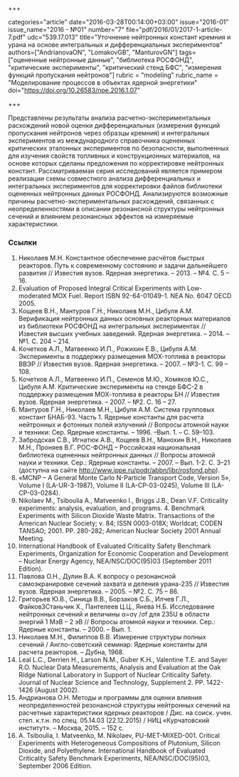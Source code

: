 +++

categories="article"
date="2016-03-28T00:14:00+03:00"
issue="2016-01"
issue_name="2016 - №01"
number="7"
file="pdf/2016/01/2017-1-article-7.pdf"
udc="539.17.013"
title="Уточнение нейтронных констант кремния и урана на основе интегральных и дифференциальных экспериментов"
authors=["AndrianovaON", "LomakovGB", "ManturovGN"]
tags=["оцененные нейтронные данные", "библиотека РОСФОНД", "критические эксперименты", "критический стенд БФС", "измерения функций пропускания нейтронов"]
rubric = "modeling"
rubric_name = "Моделирование процессов в объектах ядерной энергетики"
doi="https://doi.org/10.26583/npe.2016.1.07"

+++

Представлены результаты анализа расчетно-экспериментальных расхождений новой оценки дифференциальных (измерения функций пропускания нейтронов через образцы кремния) и интегральных экспериментов из международного справочника оцененных критических эталонных экспериментов по безопасности, выполненных для изучения свойств топливных и конструкционных материалов, на основе которых сделаны предложения по корректировке нейтронных констант. Рассматриваемая серия исследований является примером реализации схемы совместного анализа дифференциальных и интегральных экспериментов для корректировки файлов библиотеки оцененных нейтронных данных РОСФОНД. Анализируются возможные причины расчетно-экспериментальных расхождений, связанных с неопределенностями в описании резонансной структуры нейтронных сечений и влиянием резонансных эффектов на измеряемые характеристики.

### Ссылки

1. Николаев М.Н. Константное обеспечение расчётов быстрых реакторов. Путь к современному состоянию и задачи дальнейшего развития // Известия вузов. Ядерная энергетика. – 2013. – №4. С. 5 – 16.
2. Evaluation of Proposed Integral Critical Experiments with Low-moderated MOX Fuel. Report ISBN 92-64-01049-1. NEA No. 6047 OECD 2005.
3. Кощеев В.Н., Мантуров Г.Н., Николаев М.Н., Цибуля A.М. Верификация нейтронных данных основных реакторных материалов из библиотеки РОСФОНД на интегральных экспериментах // Известия высших учебных заведений. Ядерная энергетика. – 2014. – №1. С. 204 – 214.
4. Кочетков А.Л., Матвеенко И.П., Рожихин Е.В., Цибуля А.М. Эксперименты в поддержку размещения МОХ-топлива в реакторы ВВЭР // Известия вузов. Ядерная энергетика. – 2007. – №3-1. С. 99 – 108.
5. Кочетков А.Л., Матвеенко И.П., Семенов М.Ю., Хомяков Ю.С., Цибуля А.М. Критические эксперименты на стенде БФС-2 в поддержку размещения МОХ-топлива в реакторы БН // Известия вузов. Ядерная энергетика. – 2007. – №2. С. 16 – 27.
6. Мантуров Г.Н., Николаев М.Н., Цибуля А.М. Система групповых констант БНАБ-93. Часть 1. Ядерные константы для расчета нейтронных и фотонных полей излучений // Вопросы атомной науки и техники: Сер. Ядерные константы. – 1996. –Вып. 1. – С. 59–103.
7. Забродская С.В., Игнатюк А.В., Кощеев В.Н., Манохин В.Н., Николаев М.Н., Проняев В.Г. РОС-ФОНД – Российская национальная библиотека оцененных нейтронных данных // Вопросы атомной науки и техники. Сер.: Ядерные константы. – 2007. – Вып. 1-2. С. 3–21 (доступна на сайте http://www.ippe.ru/podr/abbn/libr/rosfond.php).
8. «MCNP – A General Monte Carlo N-Particle Transport Code, Version 5», Volume I (LA-UR-3-1987), Volume II (LA-CP-03-0245), Volume III (LA-CP-03-0284).
9. Nikolaev M., Tsiboulia A., Matveenko I., Briggs J.B., Dean V.F. Criticality experiments: analysis, evaluation, and programs. 4. Benchmark Experiments with Silicon Dioxide Waste Matrix. Transactions of the American Nuclear Society; v. 84; ISSN 0003-018X; Worldcat; CODEN TANSAO; 2001. PP. 280-282; American Nuclear Society 2001 Annual Meeting.
10. International Handbook of Evaluated Criticality Safety Benchmark Experiments, Organization for Economic Cooperation and Development – Nuclear Energy Agency, NEA/NSC/DOC(95)03 (September 2011 Edition).
11. Павлова О.Н., Дулин В.А. К вопросу о резонансной самоэкранировке сечений захвата и деления урана-235 // Известия вузов. Ядерная энергетика. – 2005. – №2. С. 75 – 86.
12. Григорьев Ю.В., Синица В.В., Борзаков С.Б., Илчев Г.Л., Файков3Станьчик Х., Пантелеев Ц.Ц., Янева Н.Б. Исследование нейтронных сечений и величины α=σγ /σf для 235U в области энергий 1 МэВ – 2 эВ // Вопросы атомной науки и техники. Сер.: Ядерные константы. – 2000. – Вып. 1.
13. Николаев М.Н., Филиппов В.В. Измерение структуры полных сечений / Англо-советский семинар: Ядерные константы для расчета реакторов. – Дубна, 1968.
14. Leal L.C., Derrien H., Larson N.M., Guber K.H., Valentine T.E. and Sayer R.O. Nuclear Data Measurements, Analysis and Evaluation at the Oak Ridge National Laboratory in Support of Nuclear Criticality Safety. Journal of Nuclear Science and Technology, Supplement 2. PP. 1422-1426 (August 2002).
15. Андрианова О.Н. Методы и программы для оценки влияния неопределенностей резонансной структуры нейтронных сечений на расчетные характеристики ядерных реакторов / Дис. на соиск. учен. степ. к.т.н. по спец. 05.14.03 (22.12.2015) / НИЦ «Курчатовский институт». – Москва, 2015. – 152 с.
16. A. Tsiboulia, I. Matveenko, M. Nikolaev, PU-MET-MIXED-001. Critical Experiments with Heterogeneous Compositions of Plutonium, Silicon Dioxide, and Polyethylene. International Handbook of Evaluated Criticality Safety Benchmark Experiments, NEA/NSC/DOC(95)03, September 2006 Edition.